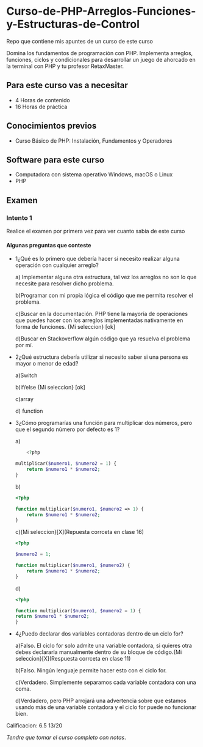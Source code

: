 # Curso-de-PHP-Arreglos-Funciones-y-Estructuras-de-Control
Repo que contiene mis apuntes de un curso de este curso

Domina los fundamentos de programación con PHP. Implementa arreglos, funciones, ciclos y condicionales para desarrollar un juego de ahorcado en la terminal con PHP y tu profesor RetaxMaster.

## Para este curso vas a necesitar
 - 4 Horas de contenido
 - 16 Horas de práctica

## Conocimientos previos
- Curso Básico de PHP: Instalación, Fundamentos y Operadores

## Software para este curso
- Computadora con sistema operativo Windows, macOS o Linux
- PHP

## Examen
### Intento 1
Realice el examen por primera vez para ver cuanto sabia de este curso

#### Algunas preguntas que conteste
- 1¿Qué es lo primero que debería hacer si necesito realizar alguna operación con cualquier arreglo?

    a) Implementar alguna otra estructura, tal vez los arreglos no son lo que necesite para resolver dicho problema.

    b)Programar con mi propia lógica el código que me permita resolver el problema.

    c)Buscar en la documentación. PHP tiene la mayoría de operaciones que puedes hacer con los arreglos implementadas nativamente en forma de funciones. {Mi seleccion} [ok]

    d)Buscar en Stackoverflow algún código que ya resuelva el problema por mí.


- 2¿Qué estructura debería utilizar si necesito saber si una persona es mayor o menor de edad?

    a)Switch

    b)if/else {Mi seleccion} [ok]

    c)array

    d) function 

- 3¿Cómo programarías una función para multiplicar dos números, pero que el segundo número por defecto es 1?

    a)
    ```php
        <?php

    multiplicar($numero1, $numero2 = 1) {
        return $numero1 * $numero2;
    } 
    ```
    
    b)
    ```php
    <?php

    function multiplicar($numero1, $numero2 => 1) {
        return $numero1 * $numero2;
    } 
    ```

    c){Mi seleccion}[X](Repuesta corrceta en clase 16)
    ```php
    <?php

    $numero2 = 1;

    function multiplicar($numero1, $numero2) {
        return $numero1 * $numero2;
    } 
    ```

    d) 
    ```php
    <?php

    function multiplicar($numero1, $numero2 = 1) {
    return $numero1 * $numero2;
    }
    ```

- 4¿Puedo declarar dos variables contadoras dentro de un ciclo for?
    
    a)Falso. El ciclo for solo admite una variable contadora, si quieres otra debes declararla manualmente dentro de su bloque de código.{Mi seleccion}[X](Respuesta corrceta en clase 11)

    b)Falso. Ningún lenguaje permite hacer esto con el ciclo for.

    c)Verdadero. Simplemente separamos cada variable contadora con una coma.

    d)Verdadero, pero PHP arrojará una advertencia sobre que estamos usando más de una variable contadora y el ciclo for puede no funcionar bien.

    
Calificacion: 6.5 13/20

*Tendre que tomar el curso completo con notas*.


